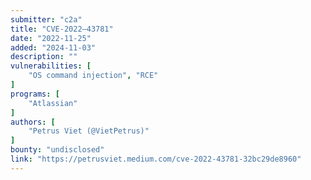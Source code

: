 ```yaml
---
submitter: "c2a"
title: "CVE-2022–43781"
date: "2022-11-25"
added: "2024-11-03"
description: ""
vulnerabilities: [
    "OS command injection", "RCE"
]
programs: [
    "Atlassian"
]
authors: [
    "Petrus Viet (@VietPetrus)"
]
bounty: "undisclosed"
link: "https://petrusviet.medium.com/cve-2022-43781-32bc29de8960"
---
```





